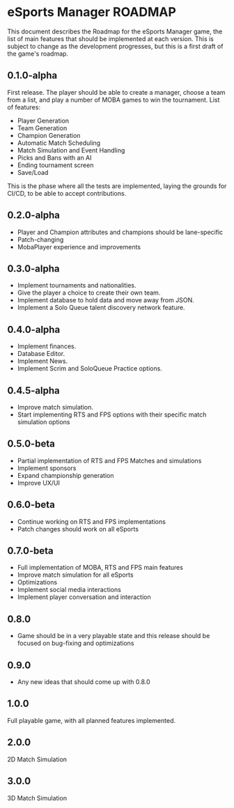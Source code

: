 # eSports Manager ROADMAP

This document describes the Roadmap for the eSports Manager game, the list of main features that should be
implemented at each version. This is subject to change as the development progresses, but this is a first draft
of the game's roadmap.

## 0.1.0-alpha

First release. The player should be able to create a manager, choose a team from
a list, and play a number of MOBA games to win the tournament. List of features:
- Player Generation
- Team Generation
- Champion Generation
- Automatic Match Scheduling
- Match Simulation and Event Handling
- Picks and Bans with an AI
- Ending tournament screen
- Save/Load

This is the phase where all the tests are implemented, laying the grounds for CI/CD,
to be able to accept contributions.

## 0.2.0-alpha

- Player and Champion attributes and champions should be lane-specific
- Patch-changing
- MobaPlayer experience and improvements

## 0.3.0-alpha

- Implement tournaments and nationalities.
- Give the player a choice to create their own team.
- Implement database to hold data and move away from JSON.
- Implement a Solo Queue talent discovery network feature.

## 0.4.0-alpha

- Implement finances.
- Database Editor.
- Implement News.
- Implement Scrim and SoloQueue Practice options.

## 0.4.5-alpha

- Improve match simulation.
- Start implementing RTS and FPS options with their specific match simulation options

## 0.5.0-beta

- Partial implementation of RTS and FPS Matches and simulations
- Implement sponsors
- Expand championship generation
- Improve UX/UI

## 0.6.0-beta

- Continue working on RTS and FPS implementations
- Patch changes should work on all eSports

## 0.7.0-beta

- Full implementation of MOBA, RTS and FPS main features
- Improve match simulation for all eSports
- Optimizations
- Implement social media interactions
- Implement player conversation and interaction

## 0.8.0

- Game should be in a very playable state and this release should be focused on bug-fixing and optimizations

## 0.9.0

- Any new ideas that should come up with 0.8.0

## 1.0.0

Full playable game, with all planned features implemented.

## 2.0.0

2D Match Simulation

## 3.0.0

3D Match Simulation